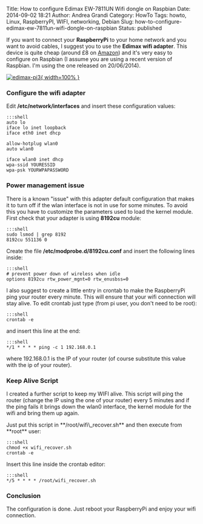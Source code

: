 Title: How to configure Edimax EW-7811UN Wifi dongle on Raspbian
Date: 2014-09-02 18:21
Author: Andrea Grandi
Category: HowTo
Tags: howto, Linux, RaspberryPI, WIFI, networking, Debian
Slug: how-to-configure-edimax-ew-7811un-wifi-dongle-on-raspbian
Status: published

If you want to connect your **RaspberryPi** to your home network and you
want to avoid cables, I suggest you to use the **Edimax wifi adapter**.
This device is quite cheap (around £8 on
[Amazon](http://www.amazon.co.uk/Edimax-EW-7811UN-150Mbps-Wireless-Adapter/dp/B003MTTJOY/))
and it's very easy to configure on Raspbian (I assume you are using a
recent version of Raspbian. I'm using the one released on 20/06/2014).

[![edimax-pi3]({filename}/images/2014/09/edimax-pi3.png){ width=100% }]({filename}/images/2014/09/edimax-pi3.png)

### Configure the wifi adapter

Edit **/etc/network/interfaces** and insert these configuration values:

    :::shell
    auto lo
    iface lo inet loopback
    iface eth0 inet dhcp

    allow-hotplug wlan0
    auto wlan0

    iface wlan0 inet dhcp
    wpa-ssid YOURESSID
    wpa-psk YOURWPAPASSWORD

### Power management issue

There is a known "issue" with this adapter default configuration that
makes it to turn off if the wlan interface is not in use for some
minutes. To avoid this you have to customize the parameters used to load
the kernel module. First check that your adapter is using **8192cu**
module:

    :::shell
    sudo lsmod | grep 8192
    8192cu 551136 0

Create the file **/etc/modprobe.d/8192cu.conf** and insert the following
lines inside:

    :::shell
    # prevent power down of wireless when idle
    options 8192cu rtw_power_mgnt=0 rtw_enusbss=0

I also suggest to create a little entry in crontab to make the
RaspberryPi ping your router every minute. This will ensure that your
wifi connection will stay alive. To edit crontab just type (from pi
user, you don't need to be root):

    :::shell
    crontab -e

and insert this line at the end:

    :::shell
    */1 * * * * ping -c 1 192.168.0.1

where 192.168.0.1 is the IP of your router (of course substitute this
value with the ip of your router).

### Keep Alive Script

I created a further script to keep my WIFI alive. This script will ping
the router (change the IP using the one of your router) every 5 minutes
and if the ping fails it brings down the wlan0 interface, the kernel
module for the wifi and bring them up again.

<p>
<script src="https://gist.github.com/andreagrandi/c703e4e67c38fbecf340.js"></script>
</p>
Just put this script in **/root/wifi\_recover.sh** and then execute from
**root** user:

    :::shell
    chmod +x wifi_recover.sh
    crontab -e

Insert this line inside the crontab editor:

    :::shell
    */5 * * * * /root/wifi_recover.sh

### Conclusion

The configuration is done. Just reboot your RaspberryPi and enjoy your
wifi connection.
